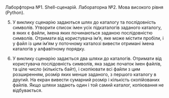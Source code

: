 Лаборфторна №1. Shell-сценарій.
Лабораторна №2. Мова високого рівня (Python).


5.	У виклику сценарію задаються шлях до каталогу та послідовність символів. Утворити список імен усіх підкаталогів заданого каталогу, в яких є файли, імена яких починаються заданою послідовністю символів. Отримати від користувача ім’я, яке може містити пробіли, і у файл із цим ім’ям у поточному каталозі вивести отримані імена каталогів у алфавітному порядку.

55.	У виклику сценарію задається два шляхи до каталогів. Отримати від користувача послідовність символів, яка задає початок імен файлів, та ціле число (кількість байт), і скопіювати всі файли з цим розширенням, розмір яких менше заданого, з першого каталогу в другий. На екран вивести сумарний розмір і кількість скопійованих файлів. Якщо шляхи задають один і той самий каталог, копіювання не відбувається.
